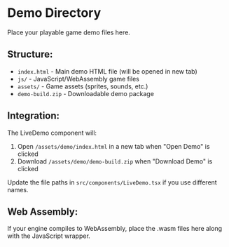 
# Demo Directory

Place your playable game demo files here.

## Structure:
- `index.html` - Main demo HTML file (will be opened in new tab)
- `js/` - JavaScript/WebAssembly game files
- `assets/` - Game assets (sprites, sounds, etc.)
- `demo-build.zip` - Downloadable demo package

## Integration:
The LiveDemo component will:
1. Open `/assets/demo/index.html` in a new tab when "Open Demo" is clicked
2. Download `/assets/demo/demo-build.zip` when "Download Demo" is clicked

Update the file paths in `src/components/LiveDemo.tsx` if you use different names.

## Web Assembly:
If your engine compiles to WebAssembly, place the .wasm files here along with the JavaScript wrapper.
